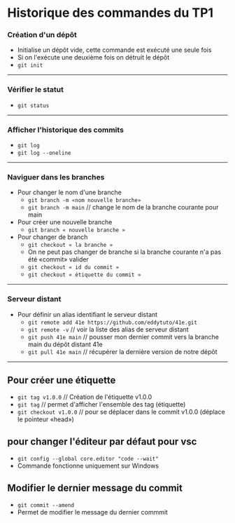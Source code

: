 # Historique des commandes du TP1

### Création d'un dépôt

- Initialise un dépôt vide, cette commande est exécuté une seule fois
- Si on l'exécute une deuxième fois on détruit le dépôt
- `git init`

---

### Vérifier le statut 
- `git status`
---
### Afficher l'historique des commits
- `git log`
- `git log --oneline`
---
### Naviguer dans les branches
- Pour changer le nom d'une branche
    - `git branch -m «nom nouvelle branche»`
    - `git branch -m main`  // change le nom de la branche courante pour main
- Pour créer une nouvelle branche
    - `git branch « nouvelle branche »`
- Pour changer de branch 
    - `git checkout « la branche »`
    - On ne peut pas changer de branche si la branche courante n'a pas été «commit» valider 
    - `git checkout « id du commit »`
    - `git checkout « étiquette du commit »`   
---
### Serveur distant
- Pour définir un alias identifiant le serveur distant
    - `git remote add 41e https://github.com/eddytuto/41e.git`
    - `git remote -v` // voir la liste des alias de serveur distant
    - `git push 41e main` // pousser mon dernier commit vers la branche main du dépôt distant 41e
    - `git pull 41e main` // récupérer la dernière version de notre dépôt
---    
## Pour créer une étiquette
- `git tag v1.0.0` // Création de l'étiquette v1.0.0
- `git tag` // permet d'afficher l'ensemble des tag (étiquette)   
- `git checkout v1.0.0` // pour se déplacer dans le commit v1.0.0 (déplace le pointeur «head»)

## pour changer l'éditeur par défaut pour vsc
- `git config --global core.editor "code --wait"`
- Commande fonctionne uniquement sur Windows

## Modifier le dernier message du commit
- `git commit --amend`
- Permet de modifier le message du dernier commmit 